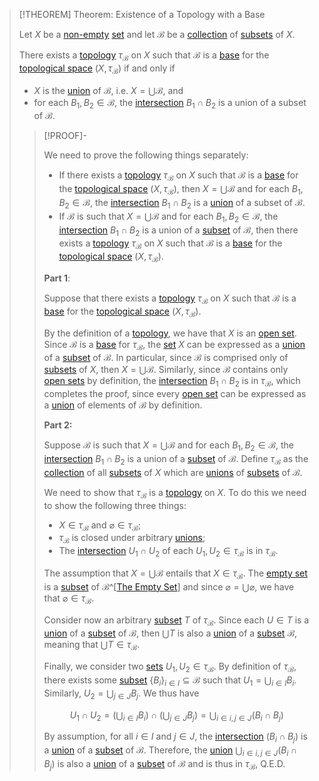 >[!THEOREM] Theorem: Existence of a Topology with a Base
>
>Let $X$ be a [non-empty](../../../Set%20Theory/The%20Empty%20Set.md) [set](../../../Set%20Theory/Set.md) and let $\mathcal{B}$ be a [collection](../../../Set%20Theory/Collections/Collection.md) of [subsets](../../../Set%20Theory/Subset.md) of $X$.
>
>There exists a [topology](../Topologies/Topology.md) $\tau_\mathcal{B}$ on $X$ such that $\mathcal{B}$ is a [base](Base%20for%20a%20Topological%20Space.md) for the [topological space](../Topological%20Space.md) $(X, \tau_\mathcal{B})$ if and only if
>- $X$ is the [union](../../../Set%20Theory/Collections/Union%20of%20a%20Collection.md) of $\mathcal{B}$, i.e. $X = \bigcup \mathcal{B}$, and
>- for each $B_1, B_2 \in \mathcal{B}$, the [intersection](../../../Set%20Theory/Operations%20with%20Sets/Intersection.md) $B_1 \cap B_2$ is a union of a subset of $\mathcal{B}$.
>
>>[!PROOF]-
>>
>>We need to prove the following things separately:
>>- If there exists a [topology](../Topologies/Topology.md) $\tau_\mathcal{B}$ on $X$ such that $\mathcal{B}$ is a [base](Base%20for%20a%20Topological%20Space.md) for the [topological space](../Topological%20Space.md) $(X, \tau_\mathcal{B})$, then $X = \bigcup \mathcal{B}$ and for each $B_1, B_2 \in \mathcal{B}$, the [intersection](../../../Set%20Theory/Operations%20with%20Sets/Intersection.md) $B_1 \cap B_2$ is a [union](../../../Set%20Theory/Collections/Union%20of%20a%20Collection.md) of a subset of $\mathcal{B}$.
>>- If $\mathcal{B}$ is such that $X = \bigcup \mathcal{B}$ and for each $B_1, B_2 \in \mathcal{B}$, the [intersection](../../../Set%20Theory/Operations%20with%20Sets/Intersection.md) $B_1 \cap B_2$ is a union of a [subset](../../../Set%20Theory/Subset.md) of $\mathcal{B}$, then there exists a [topology](../Topologies/Topology.md) $\tau_\mathcal{B}$ on $X$ such that $\mathcal{B}$ is a [base](Base%20for%20a%20Topological%20Space.md) for the [topological space](../Topological%20Space.md) $(X, \tau_\mathcal{B})$.
>>
>>**Part 1**: 
>>
>>Suppose that there exists a [topology](../Topologies/Topology.md) $\tau_\mathcal{B}$ on $X$ such that $\mathcal{B}$ is a [base](Base%20for%20a%20Topological%20Space.md) for the [topological space](../Topological%20Space.md) $(X, \tau_\mathcal{B})$.
>>
>>By the definition of a [topology](../Topologies/Topology.md), we have that $X$ is an [open set](../Topologies/Open%20Subset.md). Since $\mathcal{B}$ is a [base](Base%20for%20a%20Topological%20Space.md) for $\tau_\mathcal{B}$, the [set](../../../Set%20Theory/Set.md) $X$ can be expressed as a [union](../../../Set%20Theory/Operations%20with%20Sets/Union.md) of a [subset](../../../Set%20Theory/Subset.md) of $\mathcal{B}$. In particular, since $\mathcal{B}$ is comprised only of [subsets](../../../Set%20Theory/Subset.md) of $X$, then $X = \bigcup \mathcal{B}$. Similarly, since $\mathcal{B}$ contains only [open sets](../Topologies/Open%20Subset.md) by definition, the [intersection](../../../Set%20Theory/Operations%20with%20Sets/Intersection.md) $B_1 \cap B_2$ is in $\tau_\mathcal{B}$, which completes the proof, since every [open set](../Topologies/Open%20Subset.md) can be expressed as a [union](../../../Set%20Theory/Collections/Union%20of%20a%20Collection.md) of elements of $\mathcal{B}$ by definition.
>>
>>**Part 2:** 
>>
>>Suppose $\mathcal{B}$ is such that $X = \bigcup \mathcal{B}$ and for each $B_1, B_2 \in \mathcal{B}$, the [intersection](../../../Set%20Theory/Operations%20with%20Sets/Intersection.md) $B_1 \cap B_2$ is a union of a [subset](../../../Set%20Theory/Subset.md) of $\mathcal{B}$. Define $\tau_\mathcal{B}$ as the [collection](../../../Set%20Theory/Collections/Collection.md) of all [subsets](../../../Set%20Theory/Subset.md) of $X$ which are [unions](../../../Set%20Theory/Collections/Union%20of%20a%20Collection.md) of [subsets](../../../Set%20Theory/Subset.md) of $\mathcal{B}$. 
>>
>>We need to show that $\tau_\mathcal{B}$ is a [topology](../Topologies/Topology.md) on $X$. To do this we need to show the following three things:
>>- $X \in \tau_\mathcal{B}$ and $\varnothing \in \tau_\mathcal{B}$;
>>- $\tau_\mathcal{B}$ is closed under arbitrary [unions](../../../Set%20Theory/Collections/Union%20of%20a%20Collection.md);
>>- The [intersection](../../../Set%20Theory/Operations%20with%20Sets/Intersection.md) $U_1 \cap U_2$ of each $U_1, U_2 \in \tau_\mathcal{B}$ is in $\tau_\mathcal{B}$.
>>
>>The assumption that $X = \bigcup\mathcal{B}$ entails that $X \in \tau_\mathcal{B}$. The [empty set](../../../Set%20Theory/The%20Empty%20Set.md) is a [subset](../../../Set%20Theory/Subset.md) of $\mathcal{B}$^[[The Empty Set](../../Set%20Theory/The%20Empty%20Set.md#^empty-set-is-subsets-of-every-set)] and since $\varnothing = \bigcup \varnothing$, we have that $\varnothing \in \tau_\mathcal{B}$.
>>
>>Consider now an arbitrary [subset](../../../Set%20Theory/Subset.md) $T$ of $\tau_\mathcal{B}$. Since each $U \in T$ is a [union](../../../Set%20Theory/Collections/Union%20of%20a%20Collection.md) of a [subset](../../../Set%20Theory/Subset.md) of $\mathcal{B}$, then $\bigcup T$ is also a [union](../../../Set%20Theory/Collections/Union%20of%20a%20Collection.md) of a [subset](../../../Set%20Theory/Subset.md) $\mathcal{B}$, meaning that $\bigcup T \in \tau_\mathcal{B}$.
>>
>>Finally, we consider two [sets](../../../Set%20Theory/Set.md) $U_1, U_2 \in \tau_\mathcal{B}$. By definition of $\tau_\mathcal{B}$, there exists some [subset](../../../Set%20Theory/Subset.md) $\{B_i\}_{i \in I} \subseteq \mathcal{B}$ such that $U_1 = \bigcup_{i \in I} B_i$. Similarly, $U_2 = \bigcup_{j \in J} B_j$. We thus have
>>
>>$$U_1 \cap U_2 = \left(\bigcup_{i \in I} B_i\right) \cap \left(\bigcup_{j \in J} B_j\right) = \bigcup_{i \in i, j \in J} (B_i \cap B_j)$$
>>
>>By assumption, for all $i \in I$ and $j \in J$, the [intersection](../../../Set%20Theory/Operations%20with%20Sets/Intersection.md) $(B_i \cap B_j)$ is a [union](../../../Set%20Theory/Operations%20with%20Sets/Union.md) of a [subset](../../../Set%20Theory/Subset.md) of $\mathcal{B}$. Therefore, the [union](../../../Set%20Theory/Collections/Union%20of%20a%20Collection.md) $\bigcup_{i \in i, j \in J} (B_i \cap B_j)$ is also a [union](../../../Set%20Theory/Collections/Union%20of%20a%20Collection.md) of a [subset](../../../Set%20Theory/Subset.md) of $\mathcal{B}$ and is thus in $\tau_\mathcal{B}$, Q.E.D.
>>
>